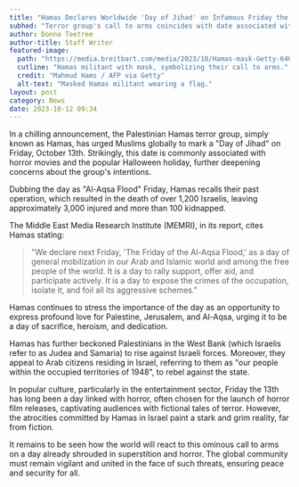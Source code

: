 ```yaml
---
title: "Hamas Declares Worldwide 'Day of Jihad' on Infamous Friday the 13th"
subhed: "Terror group's call to arms coincides with date associated with horror and superstition."
author: Donna Teetree
author-title: Staff Writer
featured-image: 
  path: "https://media.breitbart.com/media/2023/10/Hamas-mask-Getty-640x480.jpg"
  cutline: "Hamas militant with mask, symbolizing their call to arms."
  credit: "Mahmud Hams / AFP via Getty"
  alt-text: "Masked Hamas militant wearing a flag."
layout: post
category: News
date: 2023-10-12 09:34
---
```


In a chilling announcement, the Palestinian Hamas terror group, simply known as Hamas, has urged Muslims globally to mark a "Day of Jihad" on Friday, October 13th. Strikingly, this date is commonly associated with horror movies and the popular Halloween holiday, further deepening concerns about the group's intentions.

Dubbing the day as "Al-Aqsa Flood" Friday, Hamas recalls their past operation, which resulted in the death of over 1,200 Israelis, leaving approximately 3,000 injured and more than 100 kidnapped. 

The Middle East Media Research Institute (MEMRI), in its report, cites Hamas stating: 

> "We declare next Friday, 'The Friday of the Al-Aqsa Flood,' as a day of general mobilization in our Arab and Islamic world and among the free people of the world. It is a day to rally support, offer aid, and participate actively. It is a day to expose the crimes of the occupation, isolate it, and foil all its aggressive schemes."

Hamas continues to stress the importance of the day as an opportunity to express profound love for Palestine, Jerusalem, and Al-Aqsa, urging it to be a day of sacrifice, heroism, and dedication.

Hamas has further beckoned Palestinians in the West Bank (which Israelis refer to as Judea and Samaria) to rise against Israeli forces. Moreover, they appeal to Arab citizens residing in Israel, referring to them as "our people within the occupied territories of 1948", to rebel against the state.

In popular culture, particularly in the entertainment sector, Friday the 13th has long been a day linked with horror, often chosen for the launch of horror film releases, captivating audiences with fictional tales of terror. However, the atrocities committed by Hamas in Israel paint a stark and grim reality, far from fiction.

It remains to be seen how the world will react to this ominous call to arms on a day already shrouded in superstition and horror. The global community must remain vigilant and united in the face of such threats, ensuring peace and security for all.
